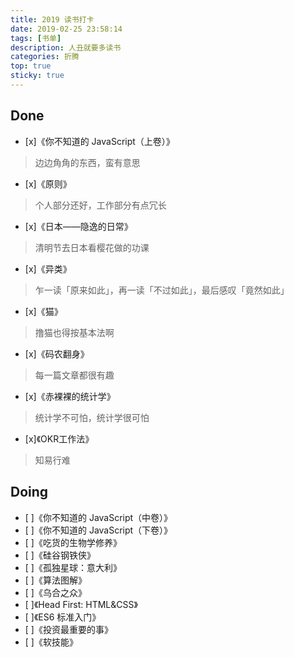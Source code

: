 ```yaml
---
title: 2019 读书打卡
date: 2019-02-25 23:58:14
tags: [书单]
description: 人丑就要多读书
categories: 折腾
top: true
sticky: true
---
```


## Done

- [x]《你不知道的 JavaScript（上卷）》

> 边边角角的东西，蛮有意思

- [x]《原则》

> 个人部分还好，工作部分有点冗长

- [x]《日本——隐逸的日常》

> 清明节去日本看樱花做的功课

- [x]《异类》

> 乍一读「原来如此」，再一读「不过如此」，最后感叹「竟然如此」

- [x]《猫》

> 撸猫也得按基本法啊

- [x]《码农翻身》

> 每一篇文章都很有趣

- [x]《赤裸裸的统计学》

> 统计学不可怕，统计学很可怕

- [x]《OKR工作法》

> 知易行难


## Doing

- [ ]《你不知道的 JavaScript（中卷）》
- [ ]《你不知道的 JavaScript（下卷）》
- [ ]《吃货的生物学修养》
- [ ]《硅谷钢铁侠》
- [ ]《孤独星球：意大利》
- [ ]《算法图解》
- [ ]《乌合之众》
- [ ]《Head First: HTML&CSS》
- [ ]《ES6 标准入门》
- [ ]《投资最重要的事》
- [ ]《软技能》